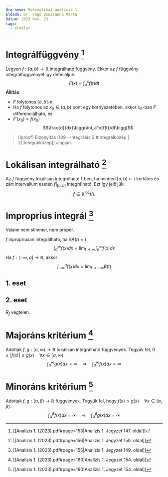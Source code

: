 ```yaml
---
Óra neve: Matematikai analízis 1.
Előadó: Dr. Vágó Zsuzsanna Márta
Dátum: 2023 Nov. 23.
tags:
  - elmélet
---
```

# Integrálfüggvény [^3]
Legyen $f: [a,b]\to\mathbb{R}$ integrálható függvény. Ekkor az $f$ függvény integrálfüggvényét így definiáljuk:
$$F(x)=\int_a^x{f(t)}dt$$
**Állítás**:
- $F$ folytonos $[a,b]$-n,
- Ha $f$ folytonos az $x_0\in(a,b)$ pont egy környezetében, akkor $x_0$-ban $F$ differenciálható, és
- $F'(x_0)=f(x_0)$
$$\frac{d}{dx}\bigg(\int_a^x{f(t)}dt\bigg)$$
> [!proof] Bizonyítás
> [[09 - Integrálás 2.#Integrálközép [ 2]|Integrálközép]] alapján.
# Lokálisan integrálható [^4]
Az $f$ függvény lokálisan integrálható $I$-ben, ha minden $[a,b]\subset I$ korlátos és zárt intervallum esetén $f|_{[a,b]}$ integrálható. Ezt így jelöljük:
$$f\in\mathbb{R}^{\text{loc}}(I).$$
# Improprius integrál [^1]
Valami nem stimmel, nem proper.

$f$ inpropriusan integrálható, ha $\exists A(t)=I$
$$\int_a^\infty{f(x)dx}=\lim_{t\to\infty}{\int_a^\infty{f(x)}dx}$$
Ha $f:(-\infty, a]\to\mathbb{R}$, akkor
$$\int_{-\infty}^a{f(x)}dx=\lim_{t\to-\infty}{B(t)}$$
## 1. eset
## 2. eset
$R_f$ végtelen.
# Majoráns kritérium [^2]
Adottak $f,g:[a,\infty)\to\mathbb{R}$ lokálisan integrálható függvények. Tegyük fel, $0\leq|f(x)|\leq g(x)\quad \forall x\in[a,\infty).$
$$\int_a^\infty{g(x)}dx<\infty\quad\Rightarrow\quad\int_a^\infty{f(x)}dx<\infty$$
# Minoráns kritérium [^2]
Adottak $f,g:(\alpha,\beta)\to\mathbb{R}$ függvények. Tegyük fel, hogy $f(x)\leq g(x)\quad\forall x\in(\alpha, \beta)$.
$$\int_\alpha^\beta{f(x)}dx=\infty\quad\Rightarrow\quad\int_\alpha^\beta{g(x)}dx=\infty$$

[^1]: [[Analízis 1. (2023).pdf#page=155|Analízis 1. Jegyzet 149. oldal]]
[^2]: [[Analízis 1. (2023).pdf#page=160|Analízis 1. Jegyzet 154. oldal]]
[^3]: [[Analízis 1. (2023).pdf#page=153|Analízis 1. Jegyzet 147. oldal]]
[^4]: [[Analízis 1. (2023).pdf#page=156|Analízis 1. Jegyzet 150. oldal]]